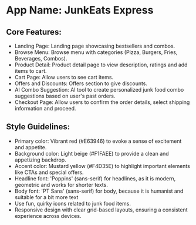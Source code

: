 # **App Name**: JunkEats Express

## Core Features:

- Landing Page: Landing page showcasing bestsellers and combos.
- Browse Menu: Browse menu with categories (Pizza, Burgers, Fries, Beverages, Combos).
- Product Detail: Product detail page to view description, ratings and add items to cart.
- Cart Page: Allow users to see cart items.
- Offers and Discounts: Offers section to give discounts.
- AI Combo Suggestion: AI tool to create personalized junk food combo suggestions based on user's past orders.
- Checkout Page: Allow users to confirm the order details, select shipping information and proceed.

## Style Guidelines:

- Primary color: Vibrant red (#E63946) to evoke a sense of excitement and appetite.
- Background color: Light beige (#F1FAEE) to provide a clean and appetizing backdrop.
- Accent color: Mustard yellow (#F4D35E) to highlight important elements like CTAs and special offers.
- Headline font: 'Poppins' (sans-serif) for headlines, as it is modern, geometric and works for shorter texts.
- Body font: 'PT Sans' (sans-serif) for body, because it is humanist and suitable for a bit more text
- Use fun, quirky icons related to junk food items.
- Responsive design with clear grid-based layouts, ensuring a consistent experience across devices.